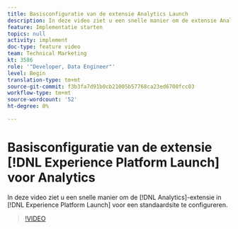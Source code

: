 ```yaml
---
title: Basisconfiguratie van de extensie Analytics Launch
description: In deze video ziet u een snelle manier om de extensie Analytics in Launch te configureren voor een basissite.
feature: Implementatie starten
topics: null
activity: implement
doc-type: feature video
team: Technical Marketing
kt: 3586
role: '"Developer, Data Engineer"'
level: Begin
translation-type: tm+mt
source-git-commit: f3b3fa7d91b0cb21005b57768ca23ed6700fcc03
workflow-type: tm+mt
source-wordcount: '52'
ht-degree: 0%

---
```



# Basisconfiguratie van de extensie [!DNL Experience Platform Launch] voor Analytics

In deze video ziet u een snelle manier om de [!DNL Analytics]-extensie in [!DNL Experience Platform Launch] voor een standaardsite te configureren.

>[!VIDEO](https://video.tv.adobe.com/v/28751/?quality=12)
